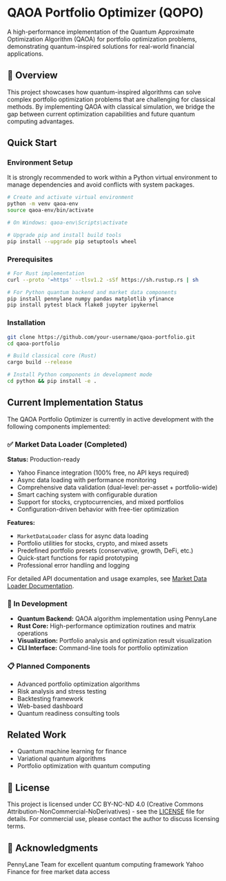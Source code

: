 # QAOA Portfolio Optimizer (QOPO)

A high-performance implementation of the Quantum Approximate Optimization Algorithm (QAOA) for portfolio optimization problems, demonstrating quantum-inspired solutions for real-world financial applications.

## 🎯 Overview

This project showcases how quantum-inspired algorithms can solve complex portfolio optimization problems that are challenging for classical methods. By implementing QAOA with classical simulation, we bridge the gap between current optimization capabilities and future quantum computing advantages.

## Quick Start

### Environment Setup

It is strongly recommended to work within a Python virtual environment to manage dependencies and avoid conflicts with system packages.

```bash
# Create and activate virtual environment
python -m venv qaoa-env
source qaoa-env/bin/activate  

# On Windows: qaoa-env\Scripts\activate

# Upgrade pip and install build tools
pip install --upgrade pip setuptools wheel
```

### Prerequisites

```bash
# For Rust implementation
curl --proto '=https' --tlsv1.2 -sSf https://sh.rustup.rs | sh

# For Python quantum backend and market data components
pip install pennylane numpy pandas matplotlib yfinance
pip install pytest black flake8 jupyter ipykernel
```

### Installation

```bash
git clone https://github.com/your-username/qaoa-portfolio.git
cd qaoa-portfolio

# Build classical core (Rust)
cargo build --release

# Install Python components in development mode
cd python && pip install -e .
```

## Current Implementation Status

The QAOA Portfolio Optimizer is currently in active development with the following components implemented:

### ✅ Market Data Loader (Completed)

**Status:** Production-ready

- Yahoo Finance integration (100% free, no API keys required)
- Async data loading with performance monitoring
- Comprehensive data validation (dual-level: per-asset + portfolio-wide)
- Smart caching system with configurable duration
- Support for stocks, cryptocurrencies, and mixed portfolios
- Configuration-driven behavior with free-tier optimization

**Features:**

- `MarketDataLoader` class for async data loading
- Portfolio utilities for stocks, crypto, and mixed assets
- Predefined portfolio presets (conservative, growth, DeFi, etc.)
- Quick-start functions for rapid prototyping
- Professional error handling and logging

For detailed API documentation and usage examples, see [Market Data Loader Documentation](docs/dataloader.md).

### 🚧 In Development

- **Quantum Backend:** QAOA algorithm implementation using PennyLane
- **Rust Core:** High-performance optimization routines and matrix operations
- **Visualization:** Portfolio analysis and optimization result visualization
- **CLI Interface:** Command-line tools for portfolio optimization

### 📋 Planned Components

- Advanced portfolio optimization algorithms
- Risk analysis and stress testing
- Backtesting framework
- Web-based dashboard
- Quantum readiness consulting tools

## Related Work

- Quantum machine learning for finance
- Variational quantum algorithms
- Portfolio optimization with quantum computing

## 📄 License

This project is licensed under CC BY-NC-ND 4.0 (Creative Commons Attribution-NonCommercial-NoDerivatives) - see the [LICENSE](LICENSE) file for details.
For commercial use, please contact the author to discuss licensing terms.

## 🤝 Acknowledgments

PennyLane Team for excellent quantum computing framework
Yahoo Finance for free market data access
